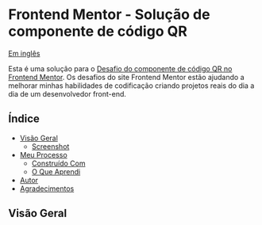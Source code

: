 # Frontend Mentor - Solução de componente de código QR

<p align="left">
<a href="/README.md">Em inglês</a>   
</p>

Esta é uma solução para o [Desafio do componente de código QR no Frontend Mentor](https://www.frontendmentor.io/challenges/qr-code-component-iux_sIO_H). Os desafios do site Frontend Mentor estão ajudando a melhorar minhas habilidades de codificação criando projetos reais do dia a dia de um desenvolvedor front-end.

## Índice

- [Visão Geral](#visáo-geral)    
  - [Screenshot](#screenshot)   
- [Meu Processo](#meu-processo)  
  - [Construído Com](#construído-com)  
  - [O Que Aprendi](#o-que-aprendi)
- [Autor](#autor)
- [Agradecimentos](#agradecimentos)

## Visão Geral